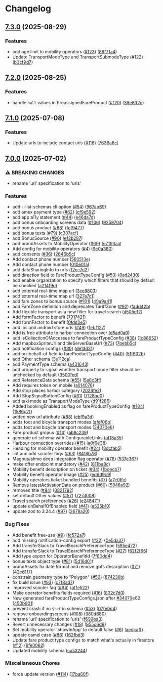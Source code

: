 # Changelog

## [7.3.0](https://github.com/AtB-AS/config-specs/compare/v7.2.0...v7.3.0) (2025-08-29)


### Features

* add age limit to mobility operators ([#123](https://github.com/AtB-AS/config-specs/issues/123)) ([88f71a4](https://github.com/AtB-AS/config-specs/commit/88f71a4ae84210b7715223c2fc0b9d9f9ad62fce))
* Update TransportModeType and TransportSubmodeType ([#122](https://github.com/AtB-AS/config-specs/issues/122)) ([b3cf9d7](https://github.com/AtB-AS/config-specs/commit/b3cf9d7da1912720afe4cd45b652d6e904bb6342))

## [7.2.0](https://github.com/AtB-AS/config-specs/compare/v7.1.0...v7.2.0) (2025-08-25)


### Features

* handle `null` values in PreassignedFareProduct ([#120](https://github.com/AtB-AS/config-specs/issues/120)) ([38e832c](https://github.com/AtB-AS/config-specs/commit/38e832c1b775397bf20e9c484616dcced1ff7779))

## [7.1.0](https://github.com/AtB-AS/config-specs/compare/v7.0.0...v7.1.0) (2025-07-08)


### Features

* Update urls to include contact urls ([#116](https://github.com/AtB-AS/config-specs/issues/116)) ([7639a8c](https://github.com/AtB-AS/config-specs/commit/7639a8cb4d77f291be33a72de10d0f80ae4c0fe5))

## [7.0.0](https://github.com/AtB-AS/config-specs/compare/v2.0.0...v7.0.0) (2025-07-02)


### ⚠ BREAKING CHANGES

* rename 'url' specification to 'urls'

### Features

* add --list-schemas cli option ([#54](https://github.com/AtB-AS/config-specs/issues/54)) ([967ab69](https://github.com/AtB-AS/config-specs/commit/967ab69cbb90aa7ab0160efe9cca53498b401aa2))
* add amex payment type ([#62](https://github.com/AtB-AS/config-specs/issues/62)) ([cf9e592](https://github.com/AtB-AS/config-specs/commit/cf9e59213b0e99cdc83e5a136ea4e38436c2135a))
* add app a11y statement ([#44](https://github.com/AtB-AS/config-specs/issues/44)) ([e46da7d](https://github.com/AtB-AS/config-specs/commit/e46da7d859d6a660b74bb7113c4bb3cfb0099823))
* add bonus onboarding screens data ([#106](https://github.com/AtB-AS/config-specs/issues/106)) ([9259704](https://github.com/AtB-AS/config-specs/commit/9259704a81786c21d90d7562d1f9a5b7529c0ee4))
* add bonus product ([#68](https://github.com/AtB-AS/config-specs/issues/68)) ([fef9477](https://github.com/AtB-AS/config-specs/commit/fef94774b3a1cac9f601dd61dd5ea9f472eb97be))
* add bonus texts ([#79](https://github.com/AtB-AS/config-specs/issues/79)) ([c387acf](https://github.com/AtB-AS/config-specs/commit/c387acf93b73bf46e0e7a90b5c6d8aebbe7af051))
* add BonusSource ([#90](https://github.com/AtB-AS/config-specs/issues/90)) ([ef2b287](https://github.com/AtB-AS/config-specs/commit/ef2b28711b2e24a48b8f8ee27ea52ee51cd56c6d))
* add brandAssets to MobilityOperator ([#69](https://github.com/AtB-AS/config-specs/issues/69)) ([e7193aa](https://github.com/AtB-AS/config-specs/commit/e7193aa455b282c5738c0eeb8ff3d2dacf07ae6a))
* Add config for mobility operators ([#4](https://github.com/AtB-AS/config-specs/issues/4)) ([9e0a380](https://github.com/AtB-AS/config-specs/commit/9e0a380bfff26e51106b7f989104ea4d6d8ab03f))
* add consents ([#36](https://github.com/AtB-AS/config-specs/issues/36)) ([2646b5c](https://github.com/AtB-AS/config-specs/commit/2646b5c4469e17937c6bfedd0c0ab889213ec6b7))
* Add contact phone number ([560513e](https://github.com/AtB-AS/config-specs/commit/560513edb6f4abe204c609a9e9afc1348414b6cf))
* Add contact phone number ([010e01a](https://github.com/AtB-AS/config-specs/commit/010e01a5540da127daeecce45d65bc44c6d41ccb))
* add dataSharingInfo to urls ([f2ec7d2](https://github.com/AtB-AS/config-specs/commit/f2ec7d2e8e4c1a4c1ca34c5a5aef431fb7b8461f))
* add direction field to FareProductTypeConfig ([#50](https://github.com/AtB-AS/config-specs/issues/50)) ([0ad2430](https://github.com/AtB-AS/config-specs/commit/0ad243002ac31e32a944725e6bb1f0bd211dbfaf))
* add enable organization to specify which filters that should by default be checked ([a214f9d](https://github.com/AtB-AS/config-specs/commit/a214f9dd216eabd8207fdab229b3b406e14c2da2))
* add external real-time map url ([3ce8803](https://github.com/AtB-AS/config-specs/commit/3ce88033aee2bc4b9b64c07c6209864713d666ad))
* add external real-time map url ([327a7c1](https://github.com/AtB-AS/config-specs/commit/327a7c19fabb1ddeba1f2109088457cb50a6b9e8))
* add fare zones to bonus source ([#101](https://github.com/AtB-AS/config-specs/issues/101)) ([49a9a41](https://github.com/AtB-AS/config-specs/commit/49a9a41d8384ba439b7e996dc47f765660c1de37))
* add FareZone definition and deprecates TariffZone ([#92](https://github.com/AtB-AS/config-specs/issues/92)) ([fadd42b](https://github.com/AtB-AS/config-specs/commit/fadd42bfd67eb785474e3cb01f529d9cb85a739d))
* Add flexible transport as a new filter for travel search ([d505e12](https://github.com/AtB-AS/config-specs/commit/d505e12c8bab610697320ed2f922003d0467f104))
* Add formFactor to benefit ([7917421](https://github.com/AtB-AS/config-specs/commit/791742168c47465edc4f70afaab2656a79fb4196))
* Add formFactor to benefit ([0fdd0e5](https://github.com/AtB-AS/config-specs/commit/0fdd0e5d67f54642eeeb39f9a238b1cbfea09c55))
* add ios and android store urls ([#49](https://github.com/AtB-AS/config-specs/issues/49)) ([1ebf127](https://github.com/AtB-AS/config-specs/commit/1ebf1276463b5baecb84376a2e519183375bc00f))
* Add is free attribute to harbor connection over ([d5ad0a0](https://github.com/AtB-AS/config-specs/commit/d5ad0a0164c666d3412d971b8d12218fa50b9408))
* add isCollectionOfAccesses to fareProductTypeConfig ([#38](https://github.com/AtB-AS/config-specs/issues/38)) ([1c88652](https://github.com/AtB-AS/config-specs/commit/1c88652f1e44fe26b3a5011678ec1a8ad0f649d2))
* Add mapboxSpriteUrl and tileServerBaseUrl ([#73](https://github.com/AtB-AS/config-specs/issues/73)) ([7bebb5c](https://github.com/AtB-AS/config-specs/commit/7bebb5cfe2b05781f726af80683c7b390ae49d34))
* add notification configs ([#30](https://github.com/AtB-AS/config-specs/issues/30)) ([de13d31](https://github.com/AtB-AS/config-specs/commit/de13d31a9a796cb73da163c32d8b45682be9efa0))
* add on-behalf-of field to fareProductTypeConfig ([#40](https://github.com/AtB-AS/config-specs/issues/40)) ([51f602b](https://github.com/AtB-AS/config-specs/commit/51f602bc336ae702ff0c1dc01450f6356576cfd3))
* add Other schema ([3e112ca](https://github.com/AtB-AS/config-specs/commit/3e112cab9dc3675ebf1378abb9b8a40f12eec4bc))
* add PaymentType schema ([a431643](https://github.com/AtB-AS/config-specs/commit/a431643d3c149ba2a7cb9e1f37f58c0018e849a1))
* add property to signal whether transport mode filter should be unchecked by default ([3500fed](https://github.com/AtB-AS/config-specs/commit/3500fed11c6f9adb081093eb147ceed359ed68f4))
* add ReferenceData schema ([#55](https://github.com/AtB-AS/config-specs/issues/55)) ([5e8c3ff](https://github.com/AtB-AS/config-specs/commit/5e8c3ff8e1f6ae96879450ba3aa95da7f3cef62b))
* Add requires token on mobile ([a014076](https://github.com/AtB-AS/config-specs/commit/a01407622871108d603cd567290e4be8d25dfd1b))
* Add stop places harbor category ([2028fe2](https://github.com/AtB-AS/config-specs/commit/2028fe2c0ff7e95111373d4454ba556ff40e63d4))
* Add StopSignalButtonConfig ([#61](https://github.com/AtB-AS/config-specs/issues/61)) ([7f28be0](https://github.com/AtB-AS/config-specs/commit/7f28be093dc6c201c07f2c2994f82c73e75b3f00))
* add taxi mode as TransportModeType ([d91f286](https://github.com/AtB-AS/config-specs/commit/d91f2862351038e1dd80d2d6f416470582a7fb9e))
* Added bookingEnabled as flag on fareProductTypeConfig ([#104](https://github.com/AtB-AS/config-specs/issues/104)) ([1586c2f](https://github.com/AtB-AS/config-specs/commit/1586c2fd9a6999cbc095eac769ff89f4375fd1dc))
* added new url attribute ([#88](https://github.com/AtB-AS/config-specs/issues/88)) ([ebf9a3d](https://github.com/AtB-AS/config-specs/commit/ebf9a3d8ec7057006f28cdcf57b3385763f91393))
* adds foot and bicycle transport modes ([afef06b](https://github.com/AtB-AS/config-specs/commit/afef06baac2e561858fe745ed4a4f8239de425a8))
* adds foot and bicycle transport modes ([34070e6](https://github.com/AtB-AS/config-specs/commit/34070e624461b3a15db854969e0fcaa21751eaba))
* Fare product gropus ([#14](https://github.com/AtB-AS/config-specs/issues/14)) ([ab8c239](https://github.com/AtB-AS/config-specs/commit/ab8c2391e4ef539ef1d3b42170e6b3749496947d))
* generate url schema with ConfigurableLinks ([af18a35](https://github.com/AtB-AS/config-specs/commit/af18a3589f7f103eb9d68dd9655fca356870de99))
* Harbour connection overrides ([#15](https://github.com/AtB-AS/config-specs/issues/15)) ([a0f9e38](https://github.com/AtB-AS/config-specs/commit/a0f9e3893404160d69ac92654cdadcd7f9363c51))
* Heading for mobility operator benefit ([#24](https://github.com/AtB-AS/config-specs/issues/24)) ([8dcfab5](https://github.com/AtB-AS/config-specs/commit/8dcfab5456e0e9c5a1dd1e5d48086701f0d7f84e))
* lint and add scooter faqs ([#63](https://github.com/AtB-AS/config-specs/issues/63)) ([8418b78](https://github.com/AtB-AS/config-specs/commit/8418b78624493e90682a976acc3b8d6360ce20dd))
* Magnus/shmo deep integration flag operator ([#78](https://github.com/AtB-AS/config-specs/issues/78)) ([537e367](https://github.com/AtB-AS/config-specs/commit/537e36770be524813660c1e0a1da5f002233d63b))
* make offer endpoint mandatory ([#42](https://github.com/AtB-AS/config-specs/issues/42)) ([811ba8c](https://github.com/AtB-AS/config-specs/commit/811ba8c175b450b0323e90df31b26a5bc29b72f7))
* Mobility benefit description on ticket ([#34](https://github.com/AtB-AS/config-specs/issues/34)) ([1bdecb7](https://github.com/AtB-AS/config-specs/commit/1bdecb7a509746b908f12039acc83c8cf37aaa0b))
* Mobility benefit operator image ([#25](https://github.com/AtB-AS/config-specs/issues/25)) ([ed6d9c9](https://github.com/AtB-AS/config-specs/commit/ed6d9c918af8cd17542955f321b03a21246ecf01))
* Mobility operators ticket bundled benefits ([#7](https://github.com/AtB-AS/config-specs/issues/7)) ([a7c0ffc](https://github.com/AtB-AS/config-specs/commit/a7c0ffc0ed89ea568dc11caf727a084d0d606a4c))
* Remove latestActivationDate on product ([#60](https://github.com/AtB-AS/config-specs/issues/60)) ([5848a92](https://github.com/AtB-AS/config-specs/commit/5848a921fed1030a640e92334b4e598413d66add))
* removed title ([#84](https://github.com/AtB-AS/config-specs/issues/84)) ([0821792](https://github.com/AtB-AS/config-specs/commit/08217925e43d0ab8a97437642ae821d43b775527))
* set default Other values ([#57](https://github.com/AtB-AS/config-specs/issues/57)) ([727d008](https://github.com/AtB-AS/config-specs/commit/727d008ce02db702b4f6f57b76fa842ea240d681))
* Travel search preferences ([#26](https://github.com/AtB-AS/config-specs/issues/26)) ([e248471](https://github.com/AtB-AS/config-specs/commit/e248471d396fb69ebaa9b27fbaceb988a78966a5))
* update onBehalfOfEnabled field ([#41](https://github.com/AtB-AS/config-specs/issues/41)) ([e525b10](https://github.com/AtB-AS/config-specs/commit/e525b10c8b2e3542ff0e5b6a4c15a0c2584b36e4))
* update zod to 3.24.4 ([#97](https://github.com/AtB-AS/config-specs/issues/97)) ([3678a20](https://github.com/AtB-AS/config-specs/commit/3678a20ab29f948a9fc968105bee6969a902f396))


### Bug Fixes

* Add benefit free-use ([#9](https://github.com/AtB-AS/config-specs/issues/9)) ([fc572a7](https://github.com/AtB-AS/config-specs/commit/fc572a740d722ed6635534bf6b5c151084b6a176))
* add missing notification-config export ([#32](https://github.com/AtB-AS/config-specs/issues/32)) ([0e5da37](https://github.com/AtB-AS/config-specs/commit/0e5da3790e2b4fc0ba736f17bd583ccd97879763))
* Add transferSlack to TravelSearchPreferenceType ([595e472](https://github.com/AtB-AS/config-specs/commit/595e47240a2d2608cc22e8c6a0d9401aa37f039e))
* Add transferSlack to TravelSearchPreferenceType ([#27](https://github.com/AtB-AS/config-specs/issues/27)) ([62f2f65](https://github.com/AtB-AS/config-specs/commit/62f2f65a0caa9ecd463f8788365048e4352a0fd8))
* Add type export for OperatorBenefitId ([7f80dd4](https://github.com/AtB-AS/config-specs/commit/7f80dd445d61c83faccf34694cb579e2e588cf01))
* bonus texts object type ([#81](https://github.com/AtB-AS/config-specs/issues/81)) ([5d16d01](https://github.com/AtB-AS/config-specs/commit/5d16d01a33069e1cc05651a7450b9ad8de6bc406))
* brandAssets fix date format and remove gbfs description ([#71](https://github.com/AtB-AS/config-specs/issues/71)) ([42e61f7](https://github.com/AtB-AS/config-specs/commit/42e61f77394143904c63fb2e4192e17d6d1fec5c))
* constrain geometry type to "Polygon" ([#56](https://github.com/AtB-AS/config-specs/issues/56)) ([874230b](https://github.com/AtB-AS/config-specs/commit/874230b95873d735cc1c115b4510747247952a7d))
* fix build issue ([#93](https://github.com/AtB-AS/config-specs/issues/93)) ([c7f8ad7](https://github.com/AtB-AS/config-specs/commit/c7f8ad782d73aa00cb0272f2c9e6cf4fb29bf59e))
* improved scooter faq ([#64](https://github.com/AtB-AS/config-specs/issues/64)) ([af1e522](https://github.com/AtB-AS/config-specs/commit/af1e522150f529041403da017cdae634ffacf67e))
* Make operator benefits fields required ([#16](https://github.com/AtB-AS/config-specs/issues/16)) ([832c7d0](https://github.com/AtB-AS/config-specs/commit/832c7d0361b06efe83053d432ccaaf80619809b8))
* New generated fareProductTypeConfigs.json after [#34070](https://github.com/AtB-AS/config-specs/issues/34070)e62 ([450b901](https://github.com/AtB-AS/config-specs/commit/450b901f6e69747029fbc7f117c51f3f7571cee9))
* prevent crash if no `$ref` in schema ([#53](https://github.com/AtB-AS/config-specs/issues/53)) ([07fe0d4](https://github.com/AtB-AS/config-specs/commit/07fe0d4901e8e3c3cf78d0a403ef49ed4680fa0e))
* remove onboardingscreens ([#108](https://github.com/AtB-AS/config-specs/issues/108)) ([080d680](https://github.com/AtB-AS/config-specs/commit/080d680c888b417088f22e8e38916116664106f5))
* rename 'url' specification to 'urls' ([f699ba3](https://github.com/AtB-AS/config-specs/commit/f699ba3fc5f58fb1736bfae4b557b941655306b1))
* Revert unnecessary changes ([#18](https://github.com/AtB-AS/config-specs/issues/18)) ([955c6d9](https://github.com/AtB-AS/config-specs/commit/955c6d9386e20d6b6d3d5abf2197bd4a7bd10505))
* Set mobility operator 'showInApp' to default false ([#6](https://github.com/AtB-AS/config-specs/issues/6)) ([aedcaff](https://github.com/AtB-AS/config-specs/commit/aedcaff15692adf72ff2c2b91788c36f255ebb50))
* update camel case ([#86](https://github.com/AtB-AS/config-specs/issues/86)) ([162fbd3](https://github.com/AtB-AS/config-specs/commit/162fbd323188b0f1224c0e87dc6bf273975ce1c4))
* Update fare product type configs to match what's actually in firestore ([#12](https://github.com/AtB-AS/config-specs/issues/12)) ([9fe0062](https://github.com/AtB-AS/config-specs/commit/9fe006283ae64e4e1ae9742b706c3489169d8c44))
* Updated mobility schema ([ca53244](https://github.com/AtB-AS/config-specs/commit/ca53244d076e564d310a94e75c9e134f78e984f7))


### Miscellaneous Chores

* force update version ([#114](https://github.com/AtB-AS/config-specs/issues/114)) ([17ba60f](https://github.com/AtB-AS/config-specs/commit/17ba60fb74ad4b7484d651ee290c8d975fffac1b))

